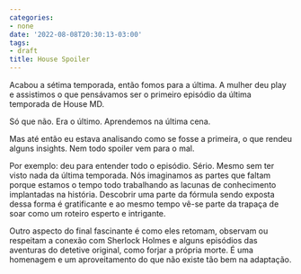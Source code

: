 ```yaml
---
categories:
- none
date: '2022-08-08T20:30:13-03:00'
tags:
- draft
title: House Spoiler
---
```


Acabou a sétima temporada, então fomos para a última. A mulher deu play e assistimos o que pensávamos ser o primeiro episódio da última temporada de House MD.

Só que não. Era o último. Aprendemos na última cena.

Mas até então eu estava analisando como se fosse a primeira, o que rendeu alguns insights. Nem todo spoiler vem para o mal.

Por exemplo: deu para entender todo o episódio. Sério. Mesmo sem ter visto nada da última temporada. Nós imaginamos as partes que faltam porque estamos o tempo todo trabalhando as lacunas de conhecimento implantadas na história. Descobrir uma parte da fórmula sendo exposta dessa forma é gratificante e ao mesmo tempo vê-se parte da trapaça de soar como um roteiro esperto e intrigante.

Outro aspecto do final fascinante é como eles retomam, observam ou respeitam a conexão com Sherlock Holmes e alguns episódios das aventuras do detetive original, como forjar a própria morte. É uma homenagem e um aproveitamento do que não existe tão bem na adaptação.